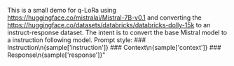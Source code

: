 This is a small demo for q-LoRa using https://huggingface.co/mistralai/Mistral-7B-v0.1 and converting the https://huggingface.co/datasets/databricks/databricks-dolly-15k to an instruct-response dataset. 
The intent is to convert the base Mistral model to a instruction following model. 
Prompt style: 
   <t>### Instruction\n{sample['instruction']} ### Context\n{sample['context']} ### Response\n{sample['response']}"</t>
   
